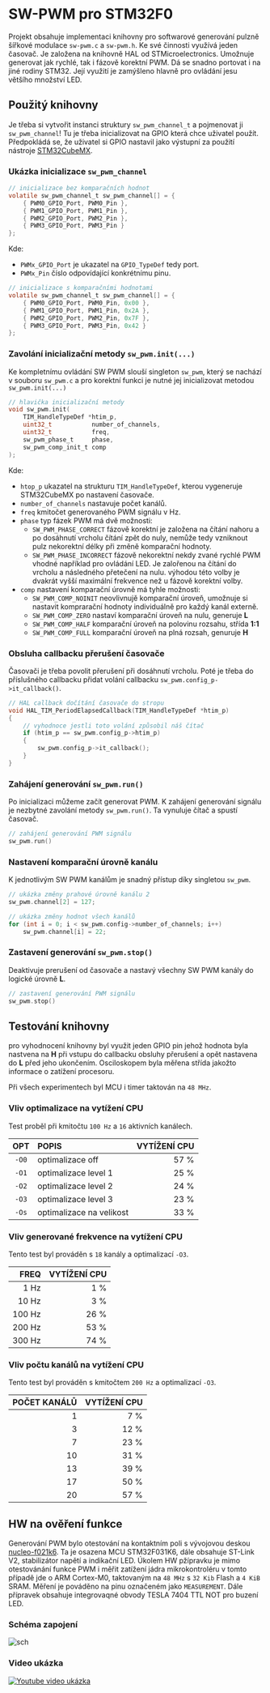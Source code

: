 # SW-PWM pro STM32F0

Projekt obsahuje implementaci knihovny pro softwarové generování pulzně šířkové modulace `sw-pwm.c` a `sw-pwm.h`. Ke své činnosti využívá jeden časovač. Je založena na knihovně HAL od STMicroelectronics. Umožnuje generovat jak rychlé, tak i fázově korektní PWM. Dá se snadno portovat i na jiné rodiny STM32. Její využití je zamýšleno hlavně pro ovládání jesu většího množství LED.

## Použitý knihovny
Je třeba si vytvořit instanci struktury `sw_pwm_channel_t` a pojmenovat ji `sw_pwm_channel`! Tu je třeba inicializovat na GPIO která chce uživatel použít. Předpokládá se, že uživatel si GPIO nastavil jako výstupní za použití nástroje [STM32CubeMX](https://www.st.com/en/development-tools/stm32cubemx.html).

### Ukázka inicializace `sw_pwm_channel`
```C
// inicializace bez komparačních hodnot
volatile sw_pwm_channel_t sw_pwm_channel[] = {
    { PWM0_GPIO_Port, PWM0_Pin },
    { PWM1_GPIO_Port, PWM1_Pin },
    { PWM2_GPIO_Port, PWM2_Pin },
    { PWM3_GPIO_Port, PWM3_Pin }
};
```
Kde:
- `PWMx_GPIO_Port` je ukazatel na `GPIO_TypeDef` tedy port.
- `PWMx_Pin` číslo odpovídající konkrétnímu pinu.

```C
// inicializace s komparačními hodnotami
volatile sw_pwm_channel_t sw_pwm_channel[] = {
    { PWM0_GPIO_Port, PWM0_Pin, 0x00 },
    { PWM1_GPIO_Port, PWM1_Pin, 0x2A },
    { PWM2_GPIO_Port, PWM2_Pin, 0x7F },
    { PWM3_GPIO_Port, PWM3_Pin, 0x42 }
};
```

### Zavolání inicializační metody `sw_pwm.init(...)`
Ke kompletnímu ovládání SW PWM slouší singleton `sw_pwm`, který se nachází v souboru `sw_pwm.c` a pro korektní funkci je nutné jej inicializovat metodou `sw_pwm.init(...)`

```C
// hlavička inicializační metody
void sw_pwm.init(
    TIM_HandleTypeDef *htim_p,
    uint32_t           number_of_channels,
    uint32_t           freq,
    sw_pwm_phase_t     phase,
    sw_pwm_comp_init_t comp
);
```
Kde:
- `htop_p` ukazatel na strukturu `TIM_HandleTypeDef`, kterou vygeneruje STM32CubeMX po nastavení časovače.
- `number_of_channels` nastavuje počet kanálů.
- `freq` kmitočet generovaného PWM signálu v Hz.
- `phase` typ fázek PWM má dvě možnosti:
    * `SW_PWM_PHASE_CORRECT` fázově korektní je založena na čítání nahoru a po dosáhnutí vrcholu čítání zpět do nuly, nemůže tedy vzniknout pulz nekorektní délky při změně komparační hodnoty.
    * `SW_PWM_PHASE_INCORRECT` fázově nekorektní nekdy zvané rychlé PWM vhodné například pro ovládání LED. Je zalořenou na čítání do vrcholu a následného přetečení na nulu. výhodou této volby je dvakrát vyšší maximální frekvence než u fázově korektní volby.
- `comp` nastavení komparační úrovně má tyhle možnosti:
    * `SW_PWM_COMP_NOINIT` neovlivnujě komparační úroveň, umožnuje si nastavit komprarační hodnoty individuálně pro každý kanál externě.
    * `SW_PWM_COMP_ZERO` nastaví komparační úroveň na nulu, generuje __L__
    * `SW_PWM_COMP_HALF` komparační úroveň na polovinu rozsahu, střída __1:1__
    * `SW_PWM_COMP_FULL` komparační úroveň na plná rozsah, genuruje __H__

### Obsluha callbacku přerušení časovače
Časovači je třeba povolit přerušení při dosáhnutí vrcholu. Poté je třeba do příslušného callbacku přidat volání callbacku `sw_pwm.config_p->it_callback()`.
```C
// HAL callback dočítání časovače do stropu
void HAL_TIM_PeriodElapsedCallback(TIM_HandleTypeDef *htim_p)
{
    // vyhodnoce jestli toto volání způsobil náš čítač
    if (htim_p == sw_pwm.config_p->htim_p)
    {
        sw_pwm.config_p->it_callback();
    }
}
```

### Zahájení generování `sw_pwm.run()`
Po inicializaci můžeme začít generovat PWM. K zahájení generování signálu je nezbytné zavolání metody `sw_pwm.run()`. Ta vynuluje čítač a spustí časovač.

```C
// zahájení generování PWM signálu
sw_pwm.run()
```

### Nastavení komparační úrovně kanálu
K jednotlivým SW PWM kanálům je snadný přístup díky singletou `sw_pwm`.

```C
// ukázka změny prahové úrovně kanálu 2
sw_pwm.channel[2] = 127;

// ukázka změny hodnot všech kanálů
for (int i = 0; i < sw_pwm.config->number_of_channels; i++)
    sw_pwm.channel[i] = 22;
```

### Zastavení generování `sw_pwm.stop()`
Deaktivuje prerušení od časovače a nastavý všechny SW PWM kanály do logické úrovně __L__.

```C
// zastavení generování PWM signálu
sw_pwm.stop()
```

## Testování knihovny
pro vyhodnocení knihovny byl využit jeden GPIO pin jehož hodnota byla nastvena na __H__ při vstupu do callbacku obsluhy přerušení a opět nastavena do __L__ před jeho ukončením. Osciloskopem byla měřena střída jakožto informace o zatížení procesoru.

Při všech experimentech byl MCU i timer taktován na `48 MHz`.

### Vliv optimalizace na vytížení CPU
Test proběl při kmitočtu `100 Hz` a `16` aktivních kanálech.

| __OPT__ |        __POPIS__         | __VYTÍŽENÍ CPU__ |
|:-------:|:-------------------------|-----------------:|
|  `-O0`  | optimalizace off         |             57 % |
|  `-O1`  | optimalizace level 1     |             25 % |
|  `-O2`  | optimalizace level 2     |             24 % |
|  `-O3`  | optimalizace level 3     |             23 % |
|  `-Os`  | optimalizace na velikost |             33 % |

### Vliv generované frekvence na vytížení CPU
Tento test byl prováděn s `18` kanály a optimalizací `-O3`.

| __FREQ__ | __VYTÍŽENÍ CPU__ |
|--------------:|-----------------:|
|          1 Hz |              1 % |
|         10 Hz |              3 % |
|        100 Hz |             26 % |
|        200 Hz |             53 % |
|        300 Hz |             74 % |

### Vliv počtu kanálů na vytížení CPU
Tento test byl prováděn s kmitočtem `200 Hz` a optimalizací `-O3`.

| POČET KANÁLŮ | __VYTÍŽENÍ CPU__ |
|-------------:|-----------------:|
|            1 |              7 % |
|            3 |             12 % |
|            7 |             23 % |
|           10 |             31 % |
|           13 |             39 % |
|           17 |             50 % |
|           20 |             57 % |

## HW na ověření funkce
Generování PWM bylo otestování na kontaktním poli s vývojovou deskou [nucleo-f021k6](https://www.st.com/en/evaluation-tools/nucleo-f031k6.html). Ta je osazena MCU STM32F031K6, dále obsahuje ST-Link V2, stabilizátor napětí a indikační LED.
Úkolem HW pžípravku je mimo otestovánání funkce PWM i měřit zatížení jádra mikrokontroléru v tomto případě jde o ARM Cortex-M0, taktovaným na `48 MHz` s `32 Kib` Flash a `4 KiB` SRAM. Měření je pováděno na pinu označeném jako `MEASUREMENT`. Dále přípravek obsahuje integrovaqné obvody TESLA 7404 TTL NOT pro buzení LED.
### Schéma zapojení
![sch](https://raw.github.com/https://github.com/wykys/sw-pwm-stm32f0/master/img/sch.svg?sanitize=true)


### Video ukázka
[![Youtube video ukázka](https://img.youtube.com/vi/GnNyuNzukyo/0.jpg)](https://www.youtube.com/watch?v=GnNyuNzukyo)
